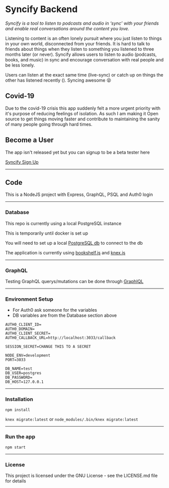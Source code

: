 # Syncify Backend

_Syncify is a tool to listen to podcasts and audio in ‘sync’ with your friends and enable real conversations around the content you love._

Listening to content is an often lonely pursuit where you just listen to things in your own world, disconnected from your friends. It is hard to talk to friends about things when they listen to something you listened to three months later (or never). Syncify allows users to listen to audio (podcasts, books, and music) in sync and encourage conversation with real people and be less lonely.

Users can listen at the exact same time (live-sync) or catch up on things the other has listened recently (). Syncing awesome 😝

## Covid-19

Due to the covid-19 crisis this app suddenly felt a more urgent priority with it's purpose of reducing feelings of isolation. As such I am making it Open source to get things moving faster and contribute to maintaining the sanity of many people going through hard times.

## Become a User

The app isn't released yet but you can signup to be a beta tester here

[Syncify Sign Up](https://syncify.landen.co)

---

## Code

This is a NodeJS project with Express, GraphQL, PSQL and Auth0 login

---

### Database

This repo is currently using a local PostgreSQL instance

This is temporarily until docker is set up

You will need to set up a local [PostgreSQL db](https://www.postgresql.org/download/) to connect to the db

The application is currently using [bookshelf.js](https://bookshelfjs.org/) and [knex.js](http://knexjs.org/)

---

### GraphQL

Testing GraphQL querys/mutations can be done through [GraphIQL](https://graphql.org/learn/queries/)

---

### Environment Setup

- For Auth0 ask someone for the variables
- DB variables are from the Database section above

```
AUTH0_CLIENT_ID=
AUTH0_DOMAIN=
AUTH0_CLIENT_SECRET=
AUTH0_CALLBACK_URL=http://localhost:3033/callback

SESSION_SECRET=CHANGE THIS TO A SECRET

NODE_ENV=development
PORT=3033

DB_NAME=test
DB_USER=postgres
DB_PASSWORD=
DB_HOST=127.0.0.1
```

---

### Installation

`npm install`

`knex migrate:latest` or `node_modules/.bin/knex migrate:latest`

---

### Run the app

`npm start`

---

### License

This project is licensed under the GNU License - see the LICENSE.md file for details
